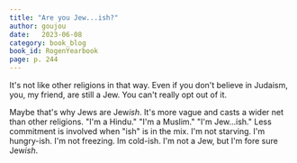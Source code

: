 ```yaml
---
title: "Are you Jew...ish?"
author: goujou
date:   2023-06-08
category: book_blog
book_id: RogenYearbook
page: p. 244
---
```

It's not like other religions in that way. Even if you don't believe in Judaism, you, my friend, are still a Jew. You can't really opt out of it.

Maybe that's why Jews are Jew*ish*. It's more vague and casts a wider net than other religions. "I'm a Hindu." "I'm a Muslim." "I'm Jew...ish." Less commitment is involved when "ish" is in the mix. I'm not starving. I'm hungry-ish. I'm not freezing. Im cold-ish. I'm not a Jew, but I'm fore sure Jew*ish*.
